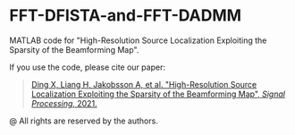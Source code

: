 # FFT-DFISTA-and-FFT-DADMM
MATLAB code for "High-Resolution Source Localization Exploiting the Sparsity of the Beamforming Map".

If you use the code, please cite our paper:
> [Ding X, Liang H, Jakobsson A, et al. "High-Resolution Source Localization Exploiting the Sparsity of the Beamforming Map", *Signal Processing*, 2021.](https://www.sciencedirect.com/science/article/pii/S016516842100414X "https://www.sciencedirect.com/science/article/pii/S016516842100414X")

@ All rights are reserved by the authors.
